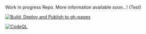 Work in progress Repo. More information available soon...!
(Test)



[![Build, Deploy and Publish to gh-pages](https://github.com/aadictive/aadictive.github.io/actions/workflows/build-deploy.yml/badge.svg)](https://github.com/aadictive/aadictive.github.io/actions/workflows/build-deploy.yml)


[![CodeQL](https://github.com/aadictive/aadictive.github.io/actions/workflows/codeql.yml/badge.svg)](https://github.com/aadictive/aadictive.github.io/actions/workflows/codeql.yml)
